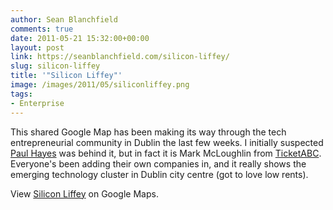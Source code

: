 ```yaml
---
author: Sean Blanchfield
comments: true
date: 2011-05-21 15:32:00+00:00
layout: post
link: https://seanblanchfield.com/silicon-liffey/
slug: silicon-liffey
title: '"Silicon Liffey"'
image: /images/2011/05/siliconliffey.png
tags:
- Enterprise
---
```


This shared Google Map has been making its way through the tech entrepreneurial community in Dublin the last few weeks. I initially suspected [Paul Hayes](http://beachhutpr.com/) was behind it, but in fact it is Mark McLoughlin from [TicketABC](http://ticketabc.com/). Everyone's been adding their own companies in, and it really shows the emerging technology cluster in Dublin city centre (got to love low rents).

<!-- more -->
  
View [Silicon Liffey](http://maps.google.ie/maps/ms?ie=UTF8&hl=en&msa=0&msid=201593760953670500971.0004a325ae810c91b83e9&ll=53.319117,-6.339562&spn=0.088098,0.415635&source=embed) on Google Maps.